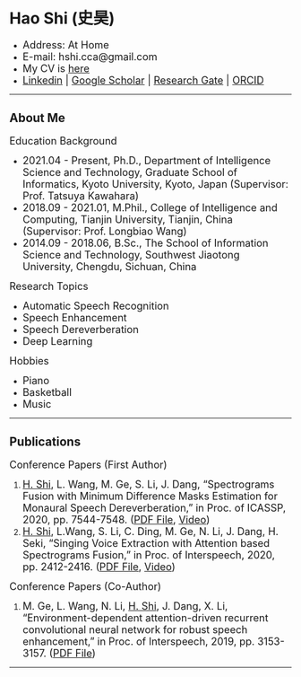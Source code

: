 <html lang="en">

<body>
<!-- <img src="pic/shihao.jpg" width="120" height="160" align="left" border-style="solid" border-width="2pt" border-color="black"> -->
<div class="navigation">
  <!-- <font size="5" color="#000000"> <b> Hao Shi (史昊) </b> </font> -->
  <h1> Hao Shi (史昊) </h1>
  <ul>
  <li> <font size="4"> Address: At Home </font> </li>
  <li> <font size="4"> E-mail: hshi.cca@gmail.com </font> </li>
  <li> <font size="4"> My CV is <a href="pdf/My_CV.pdf">here</a>  </font> </li>
  <li> <font size="4"> <a href="https://www.linkedin.com/in/hao-shi-29300b1b2/">Linkedin</a> | 
    <a href="https://scholar.google.com/citations?user=DclFbLwAAAAJ&hl=zh-CN">Google Scholar</a> | 
    <a href="https://www.researchgate.net/profile/Hao_Shi43">Research Gate</a> | 
    <a href="https://orcid.org/0000-0003-3373-2147">ORCID</a> </font> </li>
  </ul>
</div>
  
<HR>

<div class="content"> 
 <!-- <h2> <font color="#cc0099"> About Me </font></h2> -->
<h2> About Me </h2>
<font size="4">Education Background </font>
<ul>
<li> <font size="4"> 2021.04 - Present, Ph.D., Department of Intelligence Science and Technology, Graduate School of Informatics, Kyoto University, Kyoto, Japan (Supervisor: Prof. Tatsuya Kawahara) </font> </li>
<li> <font size="4"> 2018.09 - 2021.01, M.Phil., College of Intelligence and Computing, Tianjin University, Tianjin, China (Supervisor: Prof. Longbiao Wang) </font> </li>
<li> <font size="4"> 2014.09 - 2018.06, B.Sc., The School of Information Science and Technology, Southwest Jiaotong University, Chengdu, Sichuan, China </font> </li>
</ul>
<font size="4">Research Topics</font>
<ul>
<li> <font size="4"> Automatic Speech Recognition </font>  </li>
<li> <font size="4"> Speech Enhancement </font> </li>
<li> <font size="4"> Speech Dereverberation </font> </li>
<li> <font size="4"> Deep Learning </font> </li>
</ul>
<font size="4"> Hobbies </font>
<ul>
<li> <font size="4"> Piano </font> </li>
<li> <font size="4"> Basketball </font> </li>
<li> <font size="4"> Music </font> </li>
</ul>
</div>

<HR>
  
<div class="content"> 
<h2> Publications </h2>
<font size="4"> Conference Papers (First Author)</font>
<ol>
<li><font size="4"> <u>H. Shi</u>, L. Wang, M. Ge, S. Li, J. Dang, “Spectrograms Fusion with Minimum Difference Masks Estimation for Monaural Speech Dereverberation,” in Proc. of ICASSP, 2020, pp. 7544-7548. (<a href="pdf/0007539.pdf"><u>PDF File</u></a>, <a href="videos/ICASSP2020-3378-SPECTROGRAMS FUSION WITH MINIMUM DIFFERENCE MASKS ESTIMATION FOR MONAURAL SPEECH DEREVERBERATION-Hao Shi.mp4"><u>Video</u></a>)  </font></li>
<li><font size="4"> <u>H. Shi</u>, L.Wang, S. Li, C. Ding, M. Ge, N. Li, J. Dang, H. Seki, “Singing Voice Extraction with Attention based Spectrograms Fusion,” in Proc. of Interspeech, 2020, pp. 2412-2416. (<a href="pdf/Wed-1-11-1.pdf"><u>PDF File</u></a>, <a href="videos/1043_paper_Hao Shi_Singing Voice Extraction with Attention based Spectrograms Fusion.mp4"><u>Video</u></a>) </font> </li>
</ol>


<font size="4">Conference Papers (Co-Author)</font>
<ol>
<li><font size="4"> M. Ge, L. Wang, N. Li, <u>H. Shi</u>, J. Dang, X. Li, “Environment-dependent attention-driven recurrent convolutional neural network for robust speech enhancement,” in Proc. of Interspeech, 2019, pp. 3153-3157. (<a href="pdf/1477.pdf"><u>PDF File</u></a>)  </font></li>
</ol>

</div>

<HR>

</body></html>
